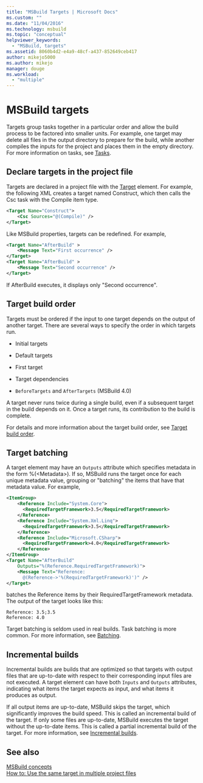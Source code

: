 ```yaml
---
title: "MSBuild Targets | Microsoft Docs"
ms.custom: ""
ms.date: "11/04/2016"
ms.technology: msbuild
ms.topic: "conceptual"
helpviewer_keywords: 
  - "MSBuild, targets"
ms.assetid: 8060b4d2-e4a9-48cf-a437-852649ceb417
author: mikejo5000
ms.author: mikejo
manager: douge
ms.workload: 
  - "multiple"
---
```

# MSBuild targets
Targets group tasks together in a particular order and allow the build process to be factored into smaller units. For example, one target may delete all files in the output directory to prepare for the build, while another compiles the inputs for the project and places them in the empty directory. For more information on tasks, see [Tasks](../msbuild/msbuild-tasks.md).  
  
## Declare targets in the project file  
 Targets are declared in a project file with the [Target](../msbuild/target-element-msbuild.md) element. For example, the following XML creates a target named Construct, which then calls the Csc task with the Compile item type.  
  
```xml  
<Target Name="Construct">  
    <Csc Sources="@(Compile)" />  
</Target>  
```  
  
 Like MSBuild properties, targets can be redefined. For example,  
  
```xml  
<Target Name="AfterBuild" >  
    <Message Text="First occurrence" />  
</Target>  
<Target Name="AfterBuild" >  
    <Message Text="Second occurrence" />  
</Target>  
```  
  
 If AfterBuild executes, it displays only "Second occurrence".  
  
## Target build order  
 Targets must be ordered if the input to one target depends on the output of another target. There are several ways to specify the order in which targets run.  
  
-   Initial targets  
  
-   Default targets  
  
-   First target  
  
-   Target dependencies  
  
-   `BeforeTargets` and `AfterTargets` (MSBuild 4.0)  

A target never runs twice during a single build, even if a subsequent target in the build depends on it. Once a target runs, its contribution to the build is complete.  

For details and more information about the target build order, see [Target build order](../msbuild/target-build-order.md).  

## Target batching  
A target element may have an `Outputs` attribute which specifies metadata in the form %(\<Metadata>). If so, MSBuild runs the target once for each unique metadata value, grouping or "batching" the items that have that metadata value. For example,  
  
```xml  
<ItemGroup>  
    <Reference Include="System.Core">  
      <RequiredTargetFramework>3.5</RequiredTargetFramework>  
    </Reference>  
    <Reference Include="System.Xml.Linq">  
      <RequiredTargetFramework>3.5</RequiredTargetFramework>  
    </Reference>  
    <Reference Include="Microsoft.CSharp">  
      <RequiredTargetFramework>4.0</RequiredTargetFramework>  
    </Reference>  
</ItemGroup>  
<Target Name="AfterBuild"  
    Outputs="%(Reference.RequiredTargetFramework)">  
    <Message Text="Reference:  
      @(Reference->'%(RequiredTargetFramework)')" />  
</Target>  
```  
  
 batches the Reference items by their RequiredTargetFramework metadata. The output of the target looks like this:  
  
```  
Reference: 3.5;3.5  
Reference: 4.0  
```  
  
 Target batching is seldom used in real builds. Task batching is more common. For more information, see [Batching](../msbuild/msbuild-batching.md).  
  
## Incremental builds  
 Incremental builds are builds that are optimized so that targets with output files that are up-to-date with respect to their corresponding input files are not executed. A target element can have both `Inputs` and `Outputs` attributes, indicating what items the target expects as input, and what items it produces as output.  
  
 If all output items are up-to-date, MSBuild skips the target, which significantly improves the build speed. This is called an incremental build of the target. If only some files are up-to-date, MSBuild executes the target without the up-to-date items. This is called a partial incremental build of the target. For more information, see [Incremental builds](../msbuild/incremental-builds.md).  
  
## See also  
 [MSBuild concepts](../msbuild/msbuild-concepts.md)   
 [How to: Use the same target in multiple project files](../msbuild/how-to-use-the-same-target-in-multiple-project-files.md)